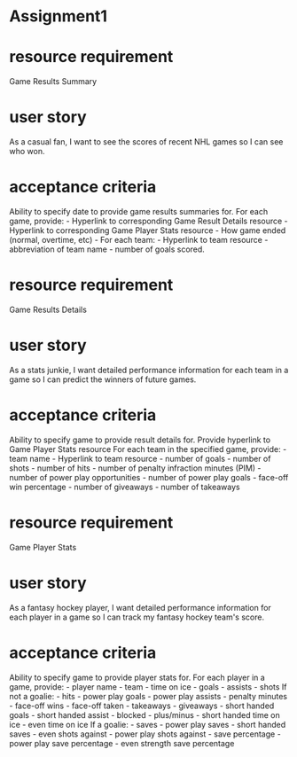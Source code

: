 # Assignment1

# resource requirement
Game Results Summary
# user story
As a casual fan, I want to see the scores of recent NHL games so I can see who won.
# acceptance criteria
Ability to specify date to provide game results summaries for.
For each game, provide:
    - Hyperlink to corresponding Game Result Details resource
    - Hyperlink to corresponding Game Player Stats resource
    - How game ended (normal, overtime, etc)
    - For each team:
        - Hyperlink to team resource
        - abbreviation of team name 
        - number of goals scored.
    
# resource requirement
Game Results Details
# user story
As a stats junkie, I want detailed performance information for each team in a game so I can predict the winners of future games.
# acceptance criteria
Ability to specify game to provide result details for.
Provide hyperlink to Game Player Stats resource
For each team in the specified game, provide:
    - team name
    - Hyperlink to team resource
    - number of goals
    - number of shots
    - number of hits
    - number of penalty infraction minutes (PIM)
    - number of power play opportunities
    - number of power play goals
    - face-off win percentage
    - number of giveaways
    - number of takeaways

# resource requirement
Game Player Stats
# user story
As a fantasy hockey player, I want detailed performance information for each player in a game so I can track my fantasy hockey team's score.
# acceptance criteria
Ability to specify game to provide player stats for.
For each player in a game, provide:
    - player name
    - team
    - time on ice
    - goals
    - assists
    - shots
    If not a goalie:
        - hits
        - power play goals
        - power play assists
        - penalty minutes
        - face-off wins
        - face-off taken
        - takeaways
        - giveaways
        - short handed goals
        - short handed assist
        - blocked
        - plus/minus
        - short handed time on ice
        - even time on ice
    If a goalie:
        - saves
        - power play saves
        - short handed saves
        - even shots against
        - power play shots against
        - save percentage
        - power play save percentage
        - even strength save percentage